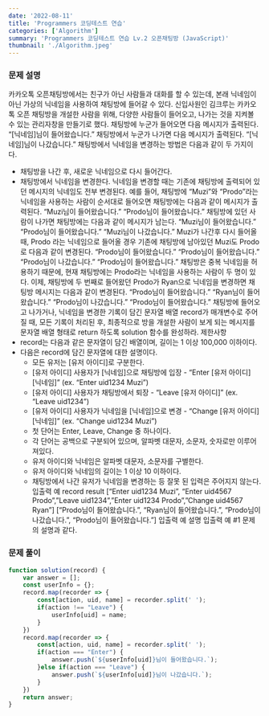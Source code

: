 ```yaml
---
date: '2022-08-11'
title: 'Programmers 코딩테스트 연습'
categories: ['Algorithm']
summary: 'Programmers 코딩테스트 연습 Lv.2 오픈채팅방 (JavaScript)'
thumbnail: './Algorithm.jpeg'
---
```


### 문제 설명
카카오톡 오픈채팅방에서는 친구가 아닌 사람들과 대화를 할 수 있는데, 본래 닉네임이 아닌 가상의 닉네임을 사용하여 채팅방에 들어갈 수 있다.
신입사원인 김크루는 카카오톡 오픈 채팅방을 개설한 사람을 위해, 다양한 사람들이 들어오고, 나가는 것을 지켜볼 수 있는 관리자창을 만들기로 했다. 채팅방에 누군가 들어오면 다음 메시지가 출력된다.
“[닉네임]님이 들어왔습니다.”
채팅방에서 누군가 나가면 다음 메시지가 출력된다.
“[닉네임]님이 나갔습니다.”
채팅방에서 닉네임을 변경하는 방법은 다음과 같이 두 가지이다.
* 채팅방을 나간 후, 새로운 닉네임으로 다시 들어간다.
* 채팅방에서 닉네임을 변경한다.
닉네임을 변경할 때는 기존에 채팅방에 출력되어 있던 메시지의 닉네임도 전부 변경된다.
예를 들어, 채팅방에 “Muzi”와 “Prodo”라는 닉네임을 사용하는 사람이 순서대로 들어오면 채팅방에는 다음과 같이 메시지가 출력된다.
“Muzi님이 들어왔습니다.”
“Prodo님이 들어왔습니다.”
채팅방에 있던 사람이 나가면 채팅방에는 다음과 같이 메시지가 남는다.
“Muzi님이 들어왔습니다.”
“Prodo님이 들어왔습니다.”
“Muzi님이 나갔습니다.”
Muzi가 나간후 다시 들어올 때, Prodo 라는 닉네임으로 들어올 경우 기존에 채팅방에 남아있던 Muzi도 Prodo로 다음과 같이 변경된다.
“Prodo님이 들어왔습니다.”
“Prodo님이 들어왔습니다.”
“Prodo님이 나갔습니다.”
“Prodo님이 들어왔습니다.”
채팅방은 중복 닉네임을 허용하기 때문에, 현재 채팅방에는 Prodo라는 닉네임을 사용하는 사람이 두 명이 있다. 이제, 채팅방에 두 번째로 들어왔던 Prodo가 Ryan으로 닉네임을 변경하면 채팅방 메시지는 다음과 같이 변경된다.
“Prodo님이 들어왔습니다.”
“Ryan님이 들어왔습니다.”
“Prodo님이 나갔습니다.”
“Prodo님이 들어왔습니다.”
채팅방에 들어오고 나가거나, 닉네임을 변경한 기록이 담긴 문자열 배열 record가 매개변수로 주어질 때, 모든 기록이 처리된 후, 최종적으로 방을 개설한 사람이 보게 되는 메시지를 문자열 배열 형태로 return 하도록 solution 함수를 완성하라.
제한사항
* record는 다음과 같은 문자열이 담긴 배열이며, 길이는 1 이상 100,000 이하이다.
* 다음은 record에 담긴 문자열에 대한 설명이다.
	* 모든 유저는 [유저 아이디]로 구분한다.
	* [유저 아이디] 사용자가 [닉네임]으로 채팅방에 입장 - “Enter [유저 아이디] [닉네임]” (ex. “Enter uid1234 Muzi”)
	* [유저 아이디] 사용자가 채팅방에서 퇴장 - “Leave [유저 아이디]” (ex. “Leave uid1234”)
	* [유저 아이디] 사용자가 닉네임을 [닉네임]으로 변경 - “Change [유저 아이디] [닉네임]” (ex. “Change uid1234 Muzi”)
	* 첫 단어는 Enter, Leave, Change 중 하나이다.
	* 각 단어는 공백으로 구분되어 있으며, 알파벳 대문자, 소문자, 숫자로만 이루어져있다.
	* 유저 아이디와 닉네임은 알파벳 대문자, 소문자를 구별한다.
	* 유저 아이디와 닉네임의 길이는 1 이상 10 이하이다.
	* 채팅방에서 나간 유저가 닉네임을 변경하는 등 잘못 된 입력은 주어지지 않는다.
입출력 예
record
result
[“Enter uid1234 Muzi”, “Enter uid4567 Prodo”,”Leave uid1234”,”Enter uid1234 Prodo”,”Change uid4567 Ryan”]
[“Prodo님이 들어왔습니다.”, “Ryan님이 들어왔습니다.”, “Prodo님이 나갔습니다.”, “Prodo님이 들어왔습니다.”]
입출력 예 설명
입출력 예 #1
문제의 설명과 같다.
### 문제 풀이
``` javascript
function solution(record) {
    var answer = [];
    const userInfo = {};
    record.map(recorder => {
        const[action, uid, name] = recorder.split(' ');
        if(action !== "Leave") {
            userInfo[uid] = name;
        }
    })
    record.map(recorder => {
        const[action, uid, name] = recorder.split(' ');
        if(action === "Enter") {
            answer.push(`${userInfo[uid]}님이 들어왔습니다.`);
        }else if(action === "Leave") {
            answer.push(`${userInfo[uid]}님이 나갔습니다.`);
        }
    })
    return answer;
}
```